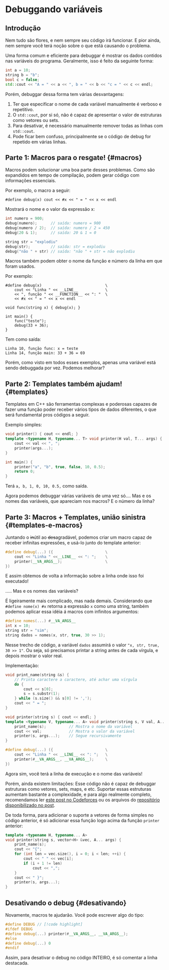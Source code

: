 # Debuggando variáveis

## Introdução

Nem tudo são flores, e nem sempre seu código irá funcionar.
E pior ainda, nem sempre você terá noção sobre o que está causando o problema.

Uma forma comum e eficiente para debuggar é mostrar os dados contidos nas variáveis
do programa. Geralmente, isso é feito da seguinte forma:

```c++
int a = 10;
string b = "b";
bool c = false;
std::cout << "A = " << a << ", b = " << b << "c = " << c << endl;
```

Porém, debuggar dessa forma tem várias desvantagens:

1. Ter que especificar o nome de cada variável manualmente é verboso e repetitivo.
2. O `std::cout`, por si só, não é capaz de apresentar o valor de estruturas como
vetores ou sets.
3. Para desativar, é necessário manualmente remover todas as linhas com `std::cout`.
4. Pode ficar bem confuso, principalmente se o código de debug for repetido
em várias linhas.

## Parte 1: Macros para o resgate! {#macros}

Macros podem solucionar uma boa parte desses problemas. Como são expandidos
em tempo de compilação, podem gerar código com informações essenciais.

Por exemplo, o macro a seguir:

```c++:no-line-numbers
#define debug(x) cout << #x << " = " << x << endl
```

Mostrará o nome e o valor da expressão x:

```c++
int numero = 900;
debug(numero);      // saída: numero = 900
debug(numero / 2);  // saída: numero / 2 = 450
debug(20 & 1);      // saída: 20 & 1 = 0

string str = "explodiu"
debug(str);         // saída: str = explodiu
debug("não " + str) // saída: "não " + str = não explodiu
```

Macros também podem obter o nome da função e número da linha em que foram usados.

Por exemplo:

```c++:line-numbers=5
#define debug(x)                            \
    cout << "Linha " << __LINE__            \
    << ", função " << __FUNCTION__ << ": "  \
    << #x << " = " << x << endl

void func(string x) { debug(x); }

int main() {
    func("teste");
    debug(33 + 36);
}
```

Tem como saída:

```bash:no-line-numbers
Linha 10, função func: x = teste
Linha 14, função main: 33 + 36 = 69
```

Porém, como visto em todos esses exemplos, apenas uma variável está sendo debuggada
por vez. Podemos melhorar?

## Parte 2: Templates também ajudam! {#templates}

Templates em C++ são ferramentas complexas e poderosas capazes de fazer uma função
poder receber vários tipos de dados diferentes, o que será fundamental pros códigos
a seguir.

Exemplo simples:

```c++
void printer() { cout << endl; }
template <typename H, typename... T> void printer(H val, T... args) {
    cout << val << ", ";
    printer(args...);
}

int main() {
    printer("a", "b", true, false, 10, 0.5);
    return 0;
}
```

Terá `a, b, 1, 0, 10, 0.5,` como saída.

Agora podemos debuggar várias variáveis de uma vez só.... Mas e os nomes das
variáveis, que apareciam nos macros? E o número da linha?

## Parte 3: Macros + Templates, união sinistra {#templates-e-macros}

Juntando o ~~in~~útil ao ~~des~~agradável, podemos criar um macro capaz de receber
infinitas expressões, e usá-lo junto do template anterior:

```c++
#define debug(...) ({                       \
    cout << "Linha " <<__LINE__ << ": ";    \
    printer(__VA_ARGS__);                   \
})
```

E assim obtemos de volta a informação sobre a linha onde isso foi executado!

..... Mas e os nomes das variáveis?

É ligeiramente mais complicado, mas nada demais. Considerando que
`#define nome(x) #x` retorna a expressão `x` como uma string, também podemos aplicar
essa idéia á macros com infinitos argumentos:

```c++
#define nomes(...) #__VA_ARGS__
int x = 10;
string str = "sim";
string dados = nomes(x, str, true, 30 >> 1);
```

Nesse trecho de código, a variável `dados` assumirá o valor `"x, str, true, 30 >> 1"`.
Ou seja, só precisamos printar a string antes de cada vírgula,
e depois mostrar o valor real.

Implementação:

```c++
void print_name(string &s) {
    // Printa caractere a caractere, até achar uma vírgula
    do {
        cout << s[0];
        s = s.substr(1);
    } while (s.size() && s[0] != ',');
    cout << " = ";
}

void printer(string s) { cout << endl; }
template <typename V, typename... A> void printer(string s, V val, A... args) {
    print_name(s);          // Mostra o nome da variável
    cout << val;            // Mostra o valor da variável
    printer(s, args...);    // Segue recursivamente
}

#define debug(...) ({                       \
    cout << "Linha " << __LINE__ << ": ";   \
    printer(#__VA_ARGS__, __VA_ARGS__);     \
})
```

Agora sim, você terá a linha de execução e o nome das variáveis!

Porém, ainda existem limitações: Esse código não é capaz de debuggar estruturas
como vetores, sets, maps, e etc.
Suportar essas estruturas aumentam bastante a complexidade, e para algo realmente
completo, recomendamos ler [este post no Codeforces](https://codeforces.com/blog/entry/125435)
 ou os arquivos do [repositório disponibilizado no post](https://github.com/Anshul-Johri-1/Debug-Template/).

De toda forma, para adicionar o suporte a vetores de forma simples no código anterior,
é só adicionar essa função logo acima da função `printer` anterior:

```c++
template <typename H, typename... A>
void printer(string s, vector<H> &vec, A... args) {
    print_name(s);
    cout << "{";
    for (int len = vec.size(), i = 0; i < len; ++i) {
        cout << " " << vec[i];
        if (i + 1 != len)
            cout << ",";
    }
    cout << " }";
    printer(s, args...);
}
```

## Desativando o debug {#desativando}

Novamente, macros te ajudarão. Você pode escrever algo do tipo:

```c++
#define DEBUG // [!code highlight]
#ifdef DEBUG
#define debug(...) printer(#__VA_ARGS__, __VA_ARGS__);
#else
#define debug(...) 0
#endif
```

Assim, para desativar o debug no código INTEIRO, é só comentar a linha destacada.
